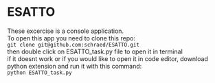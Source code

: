 # ESATTO

These excercise is a console application.\
To open this app you need to clone this repo: \
```git clone git@github.com:schraed/ESATTO.git``` \
then double click on ESATTO_task.py file to open it in terminal \
if it doesnt work or if you would like to open it in code editor, download python extension and run it with this command: \
```python ESATTO_task.py```







